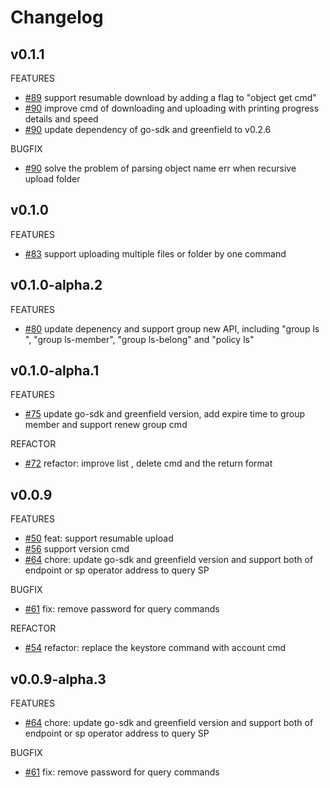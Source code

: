 # Changelog

## v0.1.1
FEATURES
* [#89](https://github.com/bnb-chain/greenfield-cmd/pull/89)  support resumable download by adding a flag to "object get cmd"
* [#90](https://github.com/bnb-chain/greenfield-cmd/pull/90)  improve cmd of downloading and uploading with printing progress details and speed
* [#90](https://github.com/bnb-chain/greenfield-cmd/pull/92)  update dependency of go-sdk and greenfield to v0.2.6

BUGFIX
* [#90](https://github.com/bnb-chain/greenfield-cmd/pull/90)  solve the problem of parsing object name err when recursive upload folder

## v0.1.0

FEATURES
* [#83](https://github.com/bnb-chain/greenfield-cmd/pull/83)  support uploading multiple files or folder by one command 

## v0.1.0-alpha.2

FEATURES
* [#80](https://github.com/bnb-chain/greenfield-cmd/pull/80) update depenency and support group new API, including "group ls ", "group ls-member", "group ls-belong" and "policy ls"

## v0.1.0-alpha.1

FEATURES
* [#75](https://github.com/bnb-chain/greenfield-cmd/pull/75)  update go-sdk and greenfield version, add expire time to group member and support renew group cmd

REFACTOR
* [#72](https://github.com/bnb-chain/greenfield-cmd/pull/72)  refactor: improve list , delete cmd and the return format

## v0.0.9

FEATURES
* [#50](https://github.com/bnb-chain/greenfield-cmd/pull/50) feat: support resumable upload
* [#56](https://github.com/bnb-chain/greenfield-cmd/pull/56) support version cmd
* [#64](https://github.com/bnb-chain/greenfield-cmd/pull/64) chore: update go-sdk and greenfield version and support both of endpoint or sp operator address to query SP

BUGFIX
* [#61](https://github.com/bnb-chain/greenfield-cmd/pull/61)  fix: remove password for query commands

REFACTOR
* [#54](https://github.com/bnb-chain/greenfield-cmd/pull/54)  refactor: replace the keystore command with account cmd

## v0.0.9-alpha.3

FEATURES
* [#64](https://github.com/bnb-chain/greenfield-cmd/pull/64) chore: update go-sdk and greenfield version and support both of endpoint or sp operator address to query SP 

BUGFIX
* [#61](https://github.com/bnb-chain/greenfield-cmd/pull/61)  fix: remove password for query commands
